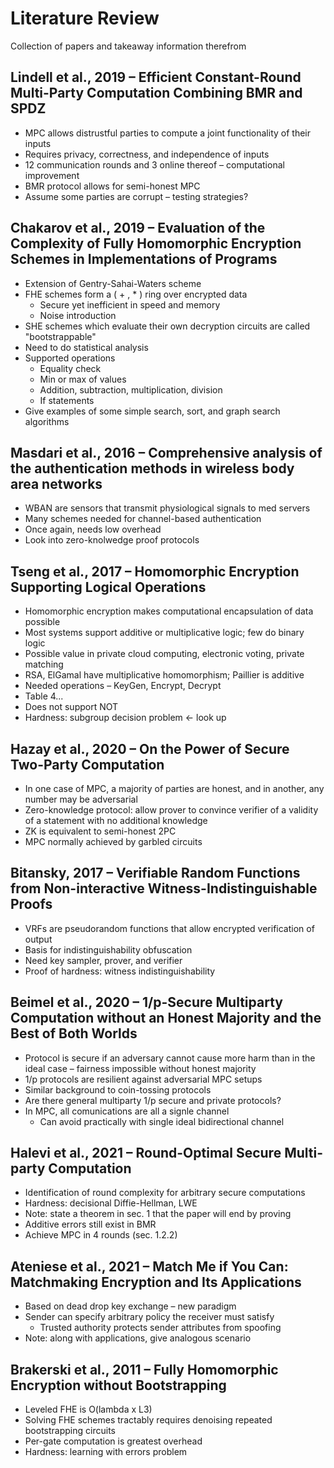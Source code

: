 # Literature Review

Collection of papers and takeaway information therefrom

## Lindell et al., 2019 – Efficient Constant-Round Multi-Party Computation Combining BMR and SPDZ
- MPC allows distrustful parties to compute a joint functionality of their inputs
- Requires privacy, correctness, and independence of inputs
- 12 communication rounds and 3 online thereof – computational improvement
- BMR protocol allows for semi-honest MPC
- Assume some parties are corrupt – testing strategies?

## Chakarov et al., 2019 – Evaluation of the Complexity of Fully Homomorphic Encryption Schemes in Implementations of Programs
- Extension of Gentry-Sahai-Waters scheme
- FHE schemes form a ( + , * ) ring over encrypted data
	- Secure yet inefficient in speed and memory
	- Noise introduction
- SHE schemes which evaluate their own decryption circuits are called "bootstrappable"
- Need to do statistical analysis
- Supported operations
	- Equality check
	- Min or max of values
	- Addition, subtraction, multiplication, division
	- If statements
- Give examples of some simple search, sort, and graph search algorithms

## Masdari et al., 2016 – Comprehensive analysis of the authentication methods in wireless body area networks
- WBAN are sensors that transmit physiological signals to med servers
- Many schemes needed for channel-based authentication
- Once again, needs low overhead
- Look into zero-knolwedge proof protocols

## Tseng et al., 2017 – Homomorphic Encryption Supporting Logical Operations
- Homomorphic encryption makes computational encapsulation of data possible
- Most systems support additive or multiplicative logic; few do binary logic
- Possible value in private cloud computing, electronic voting, private matching
- RSA, ElGamal have multiplicative homomorphism; Paillier is additive
- Needed operations – KeyGen, Encrypt, Decrypt
- Table 4...
- Does not support NOT
- Hardness: subgroup decision problem <- look up

## Hazay et al., 2020 – On the Power of Secure Two-Party Computation
- In one case of MPC, a majority of parties are honest, and in another, any number may be adversarial
- Zero-knowledge protocol: allow prover to convince verifier of a validity of a statement with no additional knowledge
- ZK is equivalent to semi-honest 2PC
- MPC normally achieved by garbled circuits

## Bitansky, 2017 – Verifiable Random Functions from Non-interactive Witness-Indistinguishable Proofs
- VRFs are pseudorandom functions that allow encrypted verification of output
- Basis for indistinguishability obfuscation
- Need key sampler, prover, and verifier
- Proof of hardness: witness indistinguishability

## Beimel et al., 2020 – 1/p-Secure Multiparty Computation without an Honest Majority and the Best of Both Worlds
- Protocol is secure if an adversary cannot cause more harm than in the ideal case – fairness impossible without honest majority
- 1/p protocols are resilient against adversarial MPC setups
- Similar background to coin-tossing protocols
- Are there general multiparty 1/p secure and private protocols?
- In MPC, all comunications are all a signle channel
	- Can avoid practically with single ideal bidirectional channel

## Halevi et al., 2021 – Round-Optimal Secure Multi-party Computation
- Identification of round complexity for arbitrary secure computations
- Hardness: decisional Diffie-Hellman, LWE
- Note: state a theorem in sec. 1 that the paper will end by proving
- Additive errors still exist in BMR
- Achieve MPC in 4 rounds (sec. 1.2.2)

## Ateniese et al., 2021 – Match Me if You Can: Matchmaking Encryption and Its Applications
- Based on dead drop key exchange – new paradigm
- Sender can specify arbitrary policy the receiver must satisfy
	- Trusted authority protects sender attributes from spoofing
- Note: along with applications, give analogous scenario

## Brakerski et al., 2011 – Fully Homomorphic Encryption without Bootstrapping
- Leveled FHE is O(lambda x L3)
- Solving FHE schemes tractably requires denoising repeated bootstrapping circuits
- Per-gate computation is greatest overhead
- Hardness: learning with errors problem